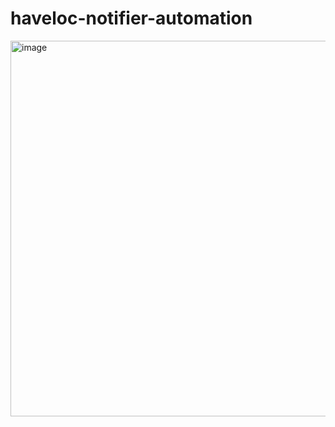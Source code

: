 # haveloc-notifier-automation
<img width="1198" height="601" alt="image" src="https://github.com/user-attachments/assets/81ff69c2-3b67-4a78-992b-715c7a419666" />
